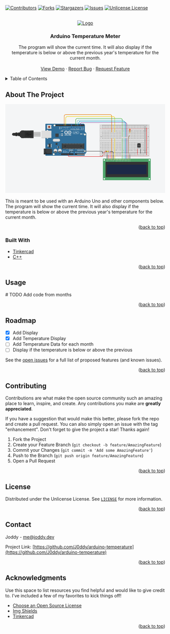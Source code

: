 <div id="top"></div>


<!-- PROJECT SHIELDS -->
[![Contributors][contributors-shield]][contributors-url]
[![Forks][forks-shield]][forks-url]
[![Stargazers][stars-shield]][stars-url]
[![Issues][issues-shield]][issues-url]
[![Unlicense License][license-shield]][license-url]



<!-- PROJECT LOGO -->
<br />
<div align="center">
  <a href="https://github.com/J0ddy/arduino-temperature">
    <img src="https://cdn.arduino.cc/header-footer/prod/assets/favicon-arduino/apple-touch-icon-76x76.png" alt="Logo" width="80" height="80">
  </a>

  <h3 align="center">Arduino Temperature Meter</h3>

  <p align="center">
    The program will show the current time. It will also display if the temperature is below or above the previous year's temperature for the current month.
    <br />
    <br />
    <a href="https://www.tinkercad.com/things/haS46JMN3yd-temperature-meter">View Demo</a>
    ·
    <a href="https://github.com/J0ddy/arduino-temperature/issues">Report Bug</a>
    ·
    <a href="https://github.com/J0ddy/arduino-temperature/issues">Request Feature</a>
  </p>
</div>



<!-- TABLE OF CONTENTS -->
<details>
  <summary>Table of Contents</summary>
  <ol>
    <li>
      <a href="#about-the-project">About The Project</a>
      <ul>
        <li><a href="#built-with">Built With</a></li>
      </ul>
    </li>
    <li><a href="#usage">Usage</a></li>
    <li><a href="#roadmap">Roadmap</a></li>
    <li><a href="#contributing">Contributing</a></li>
    <li><a href="#license">License</a></li>
    <li><a href="#contact">Contact</a></li>
    <li><a href="#acknowledgments">Acknowledgments</a></li>
  </ol>
</details>



<!-- ABOUT THE PROJECT -->
## About The Project

[![Arduino Temperature Meter Screen Shot][product-screenshot]](https://www.tinkercad.com/things/haS46JMN3yd-temperature-meter)

This is meant to be used with an Arduino Uno and other components below. The program will show the current time. It will also display if the temperature is below or above the previous year's temperature for the current month.

<p align="right">(<a href="#top">back to top</a>)</p>



### Built With

* [Tinkercad](https://www.tinkercad.com/)
* [C++](https://isocpp.org/)
<p align="right">(<a href="#top">back to top</a>)</p>


<!-- USAGE EXAMPLES -->
## Usage

\# TODO Add code from months

<p align="right">(<a href="#top">back to top</a>)</p>



<!-- ROADMAP -->
## Roadmap

- [x] Add Display
- [x] Add Temperature Display
- [ ] Add Temperature Data for each month
- [ ] Display if the temperature is below or above the previous

See the [open issues](https://github.com/othneildrew/Best-README-Template/issues) for a full list of proposed features (and known issues).

<p align="right">(<a href="#top">back to top</a>)</p>



<!-- CONTRIBUTING -->
## Contributing

Contributions are what make the open source community such an amazing place to learn, inspire, and create. Any contributions you make are **greatly appreciated**.

If you have a suggestion that would make this better, please fork the repo and create a pull request. You can also simply open an issue with the tag "enhancement".
Don't forget to give the project a star! Thanks again!

1. Fork the Project
2. Create your Feature Branch (`git checkout -b feature/AmazingFeature`)
3. Commit your Changes (`git commit -m 'Add some AmazingFeature'`)
4. Push to the Branch (`git push origin feature/AmazingFeature`)
5. Open a Pull Request

<p align="right">(<a href="#top">back to top</a>)</p>



<!-- LICENSE -->
## License

Distributed under the Unlicense License. See [`LICENSE`](https://github.com/J0ddy/arduino-temperature/blob/main/LICENSE) for more information.

<p align="right">(<a href="#top">back to top</a>)</p>



<!-- CONTACT -->
## Contact

Joddy - me@joddy.dev

Project Link: [https://github.com/J0ddy/arduino-temperature](https://github.com/J0ddy/arduino-temperature)

<p align="right">(<a href="#top">back to top</a>)</p>



<!-- ACKNOWLEDGMENTS -->
## Acknowledgments

Use this space to list resources you find helpful and would like to give credit to. I've included a few of my favorites to kick things off!

* [Choose an Open Source License](https://choosealicense.com)
* [Img Shields](https://shields.io)
* [Tinkercad](https://www.tinkercad.com/)

<p align="right">(<a href="#top">back to top</a>)</p>



<!-- MARKDOWN LINKS & IMAGES -->
[contributors-shield]: https://img.shields.io/github/contributors/J0ddy/arduino-temperature.svg?style=for-the-badge
[contributors-url]: https://github.com/J0ddy/arduino-temperature/graphs/contributors
[forks-shield]: https://img.shields.io/github/forks/J0ddy/arduino-temperature.svg?style=for-the-badge
[forks-url]: https://github.com/J0ddy/arduino-temperature/network/members
[stars-shield]: https://img.shields.io/github/stars/J0ddy/arduino-temperature.svg?style=for-the-badge
[stars-url]: https://github.com/J0ddy/arduino-temperature/stargazers
[issues-shield]: https://img.shields.io/github/issues/J0ddy/arduino-temperature.svg?style=for-the-badge
[issues-url]: https://github.com/J0ddy/arduino-temperature/issues
[license-shield]: https://img.shields.io/github/license/J0ddy/arduino-temperature.svg?style=for-the-badge
[license-url]: https://github.com/J0ddy/arduino-temperature/blob/master/LICENSE
[product-screenshot]: Project.png
